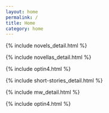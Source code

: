 ```yaml
---
layout: home
permalink: /
title: Home
category: home
---
```


<div class="{{ page.title }} homepage">


  <!-- NOVELS -->
  {% include novels_detail.html %}
    
  <!-- NOVELLAS -->
  {% include novellas_detail.html %}

  {% include optin4.html %}

  <!-- SHORT STORIES -->
  {% include short-stories_detail.html %}

  <!-- MURDERWIKI -->
  {% include mw_detail.html %}

  {% include optin4.html %}


</div> <!-- end div homepage -->

